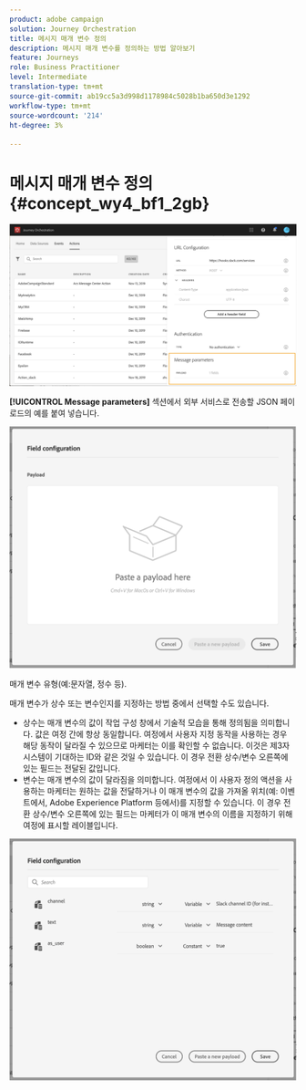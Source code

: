 ```yaml
---
product: adobe campaign
solution: Journey Orchestration
title: 메시지 매개 변수 정의
description: 메시지 매개 변수를 정의하는 방법 알아보기
feature: Journeys
role: Business Practitioner
level: Intermediate
translation-type: tm+mt
source-git-commit: ab19cc5a3d998d1178984c5028b1ba650d3e1292
workflow-type: tm+mt
source-wordcount: '214'
ht-degree: 3%

---
```



# 메시지 매개 변수 정의 {#concept_wy4_bf1_2gb}

![](../assets/messageparameterssection.png)

**[!UICONTROL Message parameters]** 섹션에서 외부 서비스로 전송할 JSON 페이로드의 예를 붙여 넣습니다.

![](../assets/customactionpayloadmessage.png)

매개 변수 유형(예:문자열, 정수 등).

매개 변수가 상수 또는 변수인지를 지정하는 방법 중에서 선택할 수도 있습니다.

* 상수는 매개 변수의 값이 작업 구성 창에서 기술적 모습을 통해 정의됨을 의미합니다. 값은 여정 간에 항상 동일합니다. 여정에서 사용자 지정 동작을 사용하는 경우 해당 동작이 달라질 수 있으므로 마케터는 이를 확인할 수 없습니다. 이것은 제3자 시스템이 기대하는 ID와 같은 것일 수 있습니다. 이 경우 전환 상수/변수 오른쪽에 있는 필드는 전달된 값입니다.
* 변수는 매개 변수의 값이 달라짐을 의미합니다. 여정에서 이 사용자 정의 액션을 사용하는 마케터는 원하는 값을 전달하거나 이 매개 변수의 값을 가져올 위치(예: 이벤트에서, Adobe Experience Platform 등에서)를 지정할 수 있습니다. 이 경우 전환 상수/변수 오른쪽에 있는 필드는 마케터가 이 매개 변수의 이름을 지정하기 위해 여정에 표시할 레이블입니다.

![](../assets/customactionpayloadmessage2.png)
